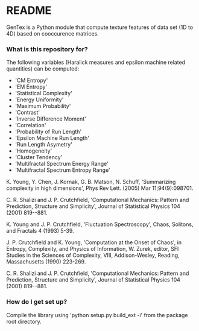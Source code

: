 # README #

GenTex is a Python module that compute texture features of data set (1D to 4D) based on cooccurence matrices.

### What is this repository for? ###

The following variables (Haralick measures and epsilon machine related quantities) can be computed:
* 'CM Entropy'
* 'EM Entropy'
* 'Statistical Complexity'
* 'Energy Uniformity'
* 'Maximum Probability'
* 'Contrast'
* 'Inverse Difference Moment'
* 'Correlation'
* 'Probability of Run Length'
* 'Epsilon Machine Run Length'
* 'Run Length Asymetry'
* 'Homogeneity'
* 'Cluster Tendency'
* 'Multifractal Spectrum Energy Range'
* 'Multifractal Spectrum Entropy Range'


K. Young, Y. Chen, J. Kornak, G. B. Matson, N. Schuff,
'Summarizing complexity in high dimensions',
Phys Rev Lett. (2005) Mar 11;94(9):098701.

C. R. Shalizi and J. P. Crutchfield, 'Computational
Mechanics: Pattern and Prediction, Structure and Simplicity',
Journal of Statistical Physics 104 (2001) 819--881.

K. Young and J. P. Crutchfield, 'Fluctuation Spectroscopy',
Chaos, Solitons, and Fractals 4 (1993) 5-39.

J. P. Crutchfield and K. Young, 'Computation at the
Onset of Chaos', in Entropy, Complexity, and Physics of
Information, W. Zurek, editor, SFI Studies in the Sciences
of Complexity, VIII, Addison-Wesley, Reading, Massachusetts
(1990) 223-269.

C. R. Shalizi and J. P. Crutchfield, 'Computational
Mechanics: Pattern and Prediction, Structure and Simplicity',
Journal of Statistical Physics 104 (2001) 819--881.


### How do I get set up? ###

Compile the library using 'python setup.py build_ext -i' from the package root directory.
